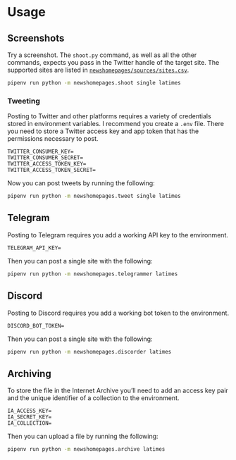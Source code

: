 ```{include} _templates/nav.html
```

# Usage

## Screenshots

Try a screenshot. The `shoot.py` command, as well as all the other commands, expects you pass in the Twitter handle of the target site. The supported sites are listed in [`newshomepages/sources/sites.csv`](https://github.com/palewire/news-homepages/blob/main/newshomepages/sources/sites.csv).

```bash
pipenv run python -m newshomepages.shoot single latimes
```

### Tweeting

Posting to Twitter and other platforms requires a variety of credentials stored in environment variables. I recommend you create a `.env` file. There you need to store a Twitter access key and app token that has the permissions necessary to post.

```
TWITTER_CONSUMER_KEY=
TWITTER_CONSUMER_SECRET=
TWITTER_ACCESS_TOKEN_KEY=
TWITTER_ACCESS_TOKEN_SECRET=
```

Now you can post tweets by running the following:

```bash
pipenv run python -m newshomepages.tweet single latimes
```

## Telegram

Posting to Telegram requires you add a working API key to the environment.

```
TELEGRAM_API_KEY=
```

Then you can post a single site with the following:

```bash
pipenv run python -m newshomepages.telegrammer latimes
```

## Discord

Posting to Discord requires you add a working bot token to the environment.

```
DISCORD_BOT_TOKEN=
```

Then you can post a single site with the following:

```bash
pipenv run python -m newshomepages.discorder latimes
```

## Archiving

To store the file in the Internet Archive you’ll need to add an access key pair and the unique identifier of a collection to the environment.

```
IA_ACCESS_KEY=
IA_SECRET_KEY=
IA_COLLECTION=
```

Then you can upload a file by running the following:

```bash
pipenv run python -m newshomepages.archive latimes
```
